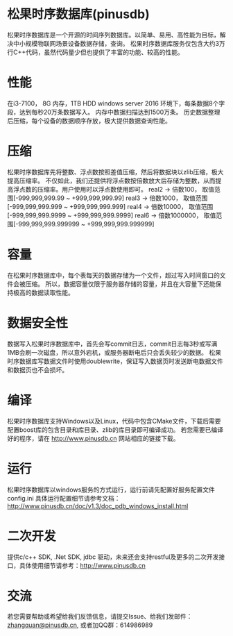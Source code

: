 # 松果时序数据库(pinusdb)
松果时序数据库是一个开源的时间序列数据库。以简单、易用、高性能为目标，解决中小规模物联网场景设备数据存储，查询。
松果时序数据库服务仅包含大约3万行C++代码，虽然代码量少但也提供了丰富的功能、较高的性能。

# 性能
在i3-7100， 8G 内存，1TB HDD windows server 2016 环境下，每条数据8个字段，达到每秒20万条数据写入。
内存中数据扫描达到1500万条。
历史数据整理后压缩，每个设备的数据顺序存放，极大提供数据查询性能。

# 压缩
松果时序数据库先将整数、浮点数按照差值压缩，然后将数据块以zlib压缩，极大提高压缩率。
不仅如此，我们还提供将浮点数按倍数放大后存储为整数，从而提高浮点数的压缩率。用户使用时以浮点数使用即可。
real2 -> 倍数100，     取值范围[-999,999,999.99     ~ +999,999,999.99] 
real3 -> 倍数1000，    取值范围[-999,999,999.999    ~ +999,999,999.999]
real4 -> 倍数10000，   取值范围[-999,999,999.9999   ~ +999,999,999.9999]
real6 -> 倍数1000000， 取值范围[-999,999,999.999999 ~ +999,999,999.999999]

# 容量
在松果时序数据库中，每个表每天的数据存储为一个文件，超过写入时间窗口的文件会被压缩。
所以，数据容量仅限于服务器存储的容量，并且在大容量下还能保持极高的数据读取性能。

# 数据安全性
数据写入松果时序数据库中，首先会写commit日志，commit日志每3秒或写满1MB会刷一次磁盘，所以意外宕机，或服务器断电后只会丢失较少的数据。
松果时序数据库写数据文件时使用doublewrite，保证写入数据页时发送断电数据文件和数据页也不会损坏。

# 编译
松果时序数据库支持Windows以及Linux，代码中包含CMake文件，下载后需要配置boost库的包含目录和库目录、zlib的库目录即可编译成功。
若您需要已编译好的程序，请在 http://www.pinusdb.cn 网站相应的链接下载。

# 运行
松果时序数据库以windows服务的方式运行，运行前请先配置好服务配置文件config.ini 具体运行配置细节请参考文档： http://www.pinusdb.cn/doc/v1.3/doc_pdb_windows_install.html

# 二次开发
提供c/c++ SDK, .Net SDK, jdbc 驱动，未来还会支持restful及更多的二次开发接口，具体使用细节请参考：http://www.pinusdb.cn

# 交流
若您需要帮助或希望给我们反馈信息，请提交Issue、给我们发邮件：zhangquan@pinusdb.cn, 或者加QQ群：614986989
